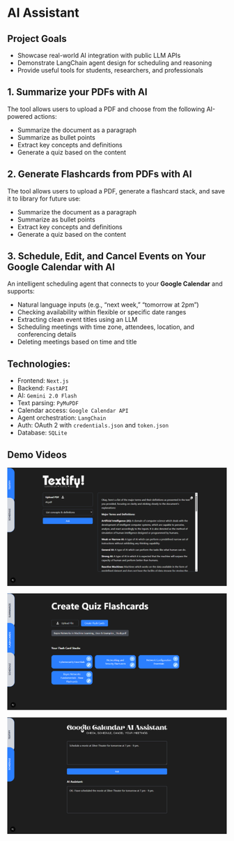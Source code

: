 # AI Assistant

## Project Goals

- Showcase real-world AI integration with public LLM APIs
- Demonstrate LangChain agent design for scheduling and reasoning
- Provide useful tools for students, researchers, and professionals

## 1. Summarize your PDFs with AI

The tool allows users to upload a PDF and choose from the following AI-powered actions:

- Summarize the document as a paragraph
- Summarize as bullet points
- Extract key concepts and definitions
- Generate a quiz based on the content

## 2. Generate Flashcards from PDFs with AI

The tool allows users to upload a PDF, generate a flashcard stack, and save it to library for future use:

- Summarize the document as a paragraph
- Summarize as bullet points
- Extract key concepts and definitions
- Generate a quiz based on the content

## 3. Schedule, Edit, and Cancel Events on Your Google Calendar with AI

An intelligent scheduling agent that connects to your **Google Calendar** and supports:

- Natural language inputs (e.g., “next week,” “tomorrow at 2pm”)
- Checking availability within flexible or specific date ranges
- Extracting clean event titles using an LLM
- Scheduling meetings with time zone, attendees, location, and conferencing details
- Deleting meetings based on time and title

## Technologies:

- Frontend: `Next.js`
- Backend: `FastAPI`
- AI: `Gemini 2.0 Flash`
- Text parsing: `PyMuPDF`
- Calendar access: `Google Calendar API`
- Agent orchestration: `LangChain`
- Auth: OAuth 2 with `credentials.json` and `token.json`
- Database: `SQLite`

## Demo Videos

[![Textify! AI Summarizer](./demo-preview-1.png)](https://www.loom.com/share/8fd1cf3eb93f4627a2c95984a55c0d8d?sid=800b2159-dd4c-4c7f-9b09-af700ac7feb8)

[![AI-Assisted Quiz  Generator](./demo-preview-3.png)](https://www.loom.com/share/4986ca2c76824b3289601f04707a9e44?sid=b686e376-e27a-4a64-b3a4-43afb367cdc8)

[![Google Calendar Assistant](./demo-preview-2.png)](https://www.loom.com/share/3cb126567cd44756aea6308f12f95e83?sid=5a100a42-6983-413c-b15e-6ed8dab4cf85)
